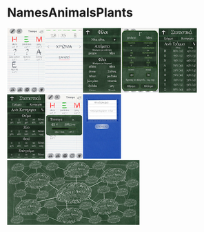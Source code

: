 # NamesAnimalsPlants
![alt text](https://github.com/k1s4g4/NamesAnimalsPlants/blob/3a9a9de290af07776083cccb776a664a0395b104/pics/1.webp)![alt text](https://github.com/k1s4g4/NamesAnimalsPlants/blob/3a9a9de290af07776083cccb776a664a0395b104/pics/2.webp)![alt text](https://github.com/k1s4g4/NamesAnimalsPlants/blob/3a9a9de290af07776083cccb776a664a0395b104/pics/3.webp)![alt text](https://github.com/k1s4g4/NamesAnimalsPlants/blob/3a9a9de290af07776083cccb776a664a0395b104/pics/4.webp)![alt text](https://github.com/k1s4g4/NamesAnimalsPlants/blob/3a9a9de290af07776083cccb776a664a0395b104/pics/5.webp)![alt text](https://github.com/k1s4g4/NamesAnimalsPlants/blob/3a9a9de290af07776083cccb776a664a0395b104/pics/6.webp)![alt text](https://github.com/k1s4g4/NamesAnimalsPlants/blob/3a9a9de290af07776083cccb776a664a0395b104/pics/7.webp)![alt text](https://github.com/k1s4g4/NamesAnimalsPlants/blob/3a9a9de290af07776083cccb776a664a0395b104/pics/8.webp)![alt text](https://github.com/k1s4g4/NamesAnimalsPlants/blob/3a9a9de290af07776083cccb776a664a0395b104/pics/9.webp)
